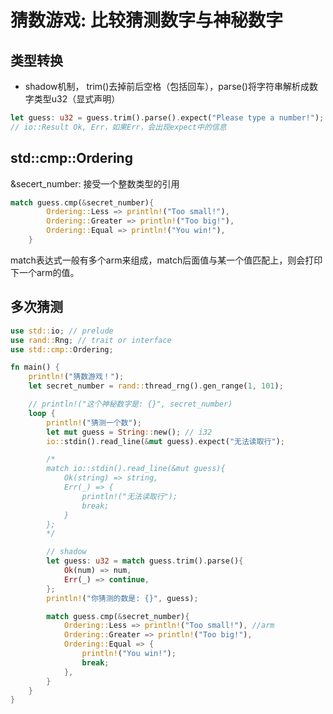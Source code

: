 # 猜数游戏: 比较猜测数字与神秘数字

## 类型转换

* shadow机制， trim()去掉前后空格（包括回车），parse()将字符串解析成数字类型u32（显式声明）

```rust
let guess: u32 = guess.trim().parse().expect("Please type a number!");
// io::Result Ok, Err，如果Err，会出现expect中的信息
```

## std::cmp::Ordering

&secert_number: 接受一个整数类型的引用

```rust
match guess.cmp(&secret_number){
        Ordering::Less => println!("Too small!"),
        Ordering::Greater => println!("Too big!"),
        Ordering::Equal => println!("You win!"),
    }
```

match表达式一般有多个arm来组成，match后面值与某一个值匹配上，则会打印下一个arm的值。

## 多次猜测

```rust
use std::io; // prelude
use rand::Rng; // trait or interface
use std::cmp::Ordering;

fn main() {
    println!("猜数游戏！");
    let secret_number = rand::thread_rng().gen_range(1, 101);

    // println!("这个神秘数字是: {}", secret_number)
    loop {
        println!("猜测一个数");
        let mut guess = String::new(); // i32
        io::stdin().read_line(&mut guess).expect("无法读取行");

        /*
        match io::stdin().read_line(&mut guess){
            Ok(string) => string,
            Err(_) => {
                println!("无法读取行");
                break;
            }
        };
        */

        // shadow
        let guess: u32 = match guess.trim().parse(){
            Ok(num) => num,
            Err(_) => continue,
        };
        println!("你猜测的数是: {}", guess);

        match guess.cmp(&secret_number){
            Ordering::Less => println!("Too small!"), //arm
            Ordering::Greater => println!("Too big!"),
            Ordering::Equal => {
                println!("You win!");
                break;
            },
        }
    }
}
```